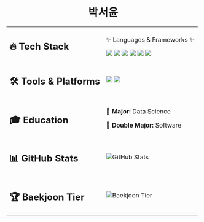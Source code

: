 <div align="center">
  <h1>박서윤</h1>
</div>
<table>
  <tr>
    <td><h2>🔥 Tech Stack</h2></td>
    <td>
      <p>✨ Languages & Frameworks ✨</p>
      <img src="https://img.shields.io/badge/Java-007396?style=for-the-badge&logo=java&logoColor=white"> 
      <img src="https://img.shields.io/badge/C++-00599C?style=for-the-badge&logo=c%2B%2B&logoColor=white">
      <img src="https://img.shields.io/badge/Python-3776AB?style=for-the-badge&logo=python&logoColor=white"> 
      <img src="https://img.shields.io/badge/SpringBoot-6DB33F?style=for-the-badge&logo=springboot&logoColor=white"> 
      <img src="https://img.shields.io/badge/Django-092E20?style=for-the-badge&logo=django&logoColor=white">
      <img src="https://img.shields.io/badge/Swift-FA7343?style=for-the-badge&logo=swift&logoColor=white">
    </td>
  </tr>
  
  <tr>
    <td><h2>🛠️ Tools & Platforms</h2></td>
    <td>
      <img src="https://img.shields.io/badge/GitHub-181717?style=for-the-badge&logo=github&logoColor=white">
      <img src="https://img.shields.io/badge/Git-F05032?style=for-the-badge&logo=git&logoColor=white">
    </td>
  </tr>

  <tr>
    <td><h2>🎓 Education</h2></td>
    <td>
      <p><strong>📌 Major:</strong> Data Science</p>
      <p><strong>📌 Double Major:</strong> Software</p>
    </td>
  </tr>
  
  <tr>
    <td><h2>📊 GitHub Stats</h2></td>
    <td>
      <img src="https://github-readme-stats.vercel.app/api?username=fjqmqjrm&show_icons=true&theme=radical" alt="GitHub Stats">
    </td>
  </tr>

  <tr>
    <td><h2>🏆 Baekjoon Tier</h2></td>
    <td>
      <img src="http://mazassumnida.wtf/api/v2/generate_badge?boj=fjqmqjrm" alt="Baekjoon Tier">
    </td>
  </tr>
</table>
